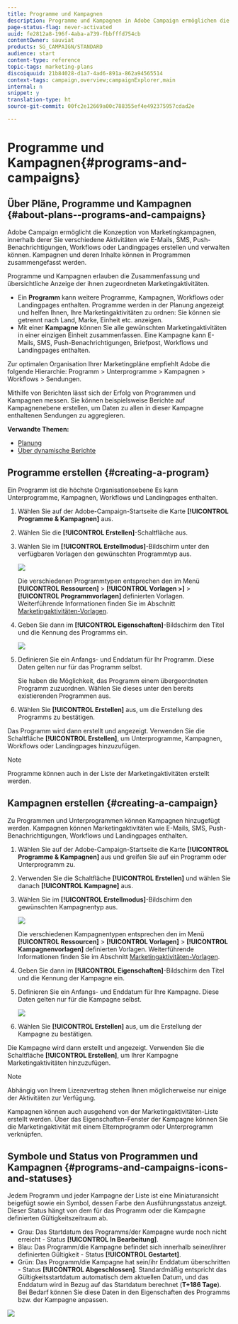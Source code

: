 ```yaml
---
title: Programme und Kampagnen
description: Programme und Kampagnen in Adobe Campaign ermöglichen die Zusammenfassung und Abstimmung der ihnen zugeordneten Marketingaktivitäten. Mithilfe von Berichten lässt sich der Erfolg von Programmen und Kampagnen messen.
page-status-flag: never-activated
uuid: fe2812a8-196f-4aba-a739-fbbfffd754cb
contentOwner: sauviat
products: SG_CAMPAIGN/STANDARD
audience: start
content-type: reference
topic-tags: marketing-plans
discoiquuid: 21b84028-d1a7-4ad6-891a-862a94565514
context-tags: campaign,overview;campaignExplorer,main
internal: n
snippet: y
translation-type: ht
source-git-commit: 00fc2e12669a00c788355ef4e492375957cdad2e

---
```



# Programme und Kampagnen{#programs-and-campaigns}

## Über Pläne, Programme und Kampagnen {#about-plans--programs-and-campaigns}

Adobe Campaign ermöglicht die Konzeption von Marketingkampagnen, innerhalb derer Sie verschiedene Aktivitäten wie E-Mails, SMS, Push-Benachrichtigungen, Workflows oder Landingpages erstellen und verwalten können. Kampagnen und deren Inhalte können in Programmen zusammengefasst werden.

Programme und Kampagnen erlauben die Zusammenfassung und übersichtliche Anzeige der ihnen zugeordneten Marketingaktivitäten.

* Ein **Programm** kann weitere Programme, Kampagnen, Workflows oder Landingpages enthalten. Programme werden in der Planung angezeigt und helfen Ihnen, Ihre Marketingaktivitäten zu ordnen: Sie können sie getrennt nach Land, Marke, Einheit etc. anzeigen.
* Mit einer **Kampagne** können Sie alle gewünschten Marketingaktivitäten in einer einzigen Einheit zusammenfassen. Eine Kampagne kann E-Mails, SMS, Push-Benachrichtigungen, Briefpost, Workflows und Landingpages enthalten.

Zur optimalen Organisation Ihrer Marketingpläne empfiehlt Adobe die folgende Hierarchie: Programm &gt; Unterprogramme &gt; Kampagnen &gt; Workflows &gt; Sendungen.

Mithilfe von Berichten lässt sich der Erfolg von Programmen und Kampagnen messen. Sie können beispielsweise Berichte auf Kampagnenebene erstellen, um Daten zu allen in dieser Kampagne enthaltenen Sendungen zu aggregieren.

**Verwandte Themen:**

* [Planung](../../start/using/timeline.md)
* [Über dynamische Berichte](../../reporting/using/about-dynamic-reports.md)

## Programme erstellen {#creating-a-program}

Ein Programm ist die höchste Organisationsebene Es kann Unterprogramme, Kampagnen, Workflows und Landingpages enthalten.

1. Wählen Sie auf der Adobe-Campaign-Startseite die Karte **[!UICONTROL Programme &amp; Kampagnen]** aus.
1. Wählen Sie die **[!UICONTROL Erstellen]**-Schaltfläche aus.
1. Wählen Sie im **[!UICONTROL Erstellmodus]**-Bildschirm unter den verfügbaren Vorlagen den gewünschten Programmtyp aus.

   ![](assets/programs_and_campaigns_2.png)

   Die verschiedenen Programmtypen entsprechen den im Menü **[!UICONTROL Ressourcen]** &gt; **[!UICONTROL Vorlagen &gt;]** &gt; **[!UICONTROL Programmvorlagen]** definierten Vorlagen. Weiterführende Informationen finden Sie im Abschnitt [Marketingaktivitäten-Vorlagen](../../start/using/about-templates.md).

1. Geben Sie dann im **[!UICONTROL Eigenschaften]**-Bildschirm den Titel und die Kennung des Programms ein.

   ![](assets/programs_and_campaigns_3.png)

1. Definieren Sie ein Anfangs- und Enddatum für Ihr Programm. Diese Daten gelten nur für das Programm selbst.

   Sie haben die Möglichkeit, das Programm einem übergeordneten Programm zuzuordnen. Wählen Sie dieses unter den bereits existierenden Programmen aus.

1. Wählen Sie **[!UICONTROL Erstellen]** aus, um die Erstellung des Programms zu bestätigen.

Das Programm wird dann erstellt und angezeigt. Verwenden Sie die Schaltfläche **[!UICONTROL Erstellen]**, um Unterprogramme, Kampagnen, Workflows oder Landingpages hinzuzufügen.

>[!NOTE]
>
>Programme können auch in der Liste der Marketingaktivitäten erstellt werden.

## Kampagnen erstellen {#creating-a-campaign}

Zu Programmen und Unterprogrammen können Kampagnen hinzugefügt werden. Kampagnen können Marketingaktivitäten wie E-Mails, SMS, Push-Benachrichtigungen, Workflows und Landingpages enthalten.

1. Wählen Sie auf der Adobe-Campaign-Startseite die Karte **[!UICONTROL Programme &amp; Kampagnen]** aus und greifen Sie auf ein Programm oder Unterprogramm zu.
1. Verwenden Sie die Schaltfläche **[!UICONTROL Erstellen]** und wählen Sie danach **[!UICONTROL Kampagne]** aus.
1. Wählen Sie im **[!UICONTROL Erstellmodus]**-Bildschirm den gewünschten Kampagnentyp aus.

   ![](assets/programs_and_campaigns_7.png)

   Die verschiedenen Kampagnentypen entsprechen den im Menü **[!UICONTROL Ressourcen]** &gt; **[!UICONTROL Vorlagen]** &gt; **[!UICONTROL Kampagnenvorlagen]** definierten Vorlagen. Weiterführende Informationen finden Sie im Abschnitt [Marketingaktivitäten-Vorlagen](../../start/using/about-templates.md).

1. Geben Sie dann im **[!UICONTROL Eigenschaften]**-Bildschirm den Titel und die Kennung der Kampagne ein.
1. Definieren Sie ein Anfangs- und Enddatum für Ihre Kampagne. Diese Daten gelten nur für die Kampagne selbst.

   ![](assets/programs_and_campaigns_8.png)

1. Wählen Sie **[!UICONTROL Erstellen]** aus, um die Erstellung der Kampagne zu bestätigen.

Die Kampagne wird dann erstellt und angezeigt. Verwenden Sie die Schaltfläche **[!UICONTROL Erstellen]**, um Ihrer Kampagne Marketingaktivitäten hinzuzufügen.

>[!NOTE]
>
>Abhängig von Ihrem Lizenzvertrag stehen Ihnen möglicherweise nur einige der Aktivitäten zur Verfügung.

Kampagnen können auch ausgehend von der Marketingaktivitäten-Liste erstellt werden. Über das Eigenschaften-Fenster der Kampagne können Sie die Marketingaktivität mit einem Elternprogramm oder Unterprogramm verknüpfen.

## Symbole und Status von Programmen und Kampagnen {#programs-and-campaigns-icons-and-statuses}

Jedem Programm und jeder Kampagne der Liste ist eine Miniaturansicht beigefügt sowie ein Symbol, dessen Farbe den Ausführungsstatus anzeigt. Dieser Status hängt von dem für das Programm oder die Kampagne definierten Gültigkeitszeitraum ab.

* Grau: Das Startdatum des Programms/der Kampagne wurde noch nicht erreicht - Status **[!UICONTROL In Bearbeitung]**.
* Blau: Das Programm/die Kampagne befindet sich innerhalb seiner/ihrer definierten Gültigkeit - Status **[!UICONTROL Gestartet]**.
* Grün: Das Programm/die Kampagne hat sein/ihr Enddatum überschritten - Status **[!UICONTROL Abgeschlossen]**. Standardmäßig entspricht das Gültigkeitsstartdatum automatisch dem aktuellen Datum, und das Enddatum wird in Bezug auf das Startdatum berechnet (**T+186 Tage**). Bei Bedarf können Sie diese Daten in den Eigenschaften des Programms bzw. der Kampagne anpassen.

![](assets/programs_and_campaigns.png)

